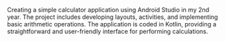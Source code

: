 Creating a simple calculator application using Android Studio in my 2nd year. The project includes developing layouts, activities, and implementing basic arithmetic operations. The application is coded in Kotlin, providing a straightforward and user-friendly interface for performing calculations.
